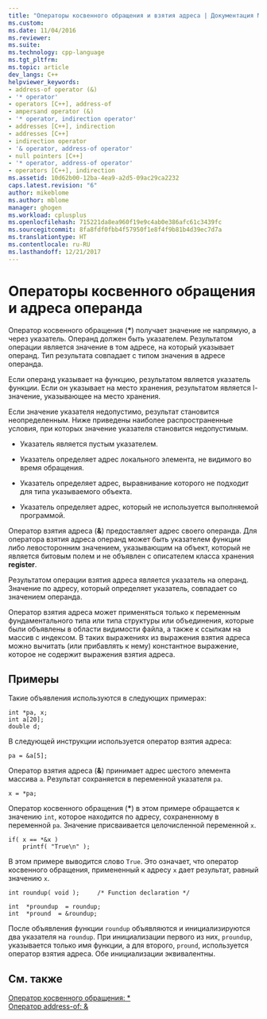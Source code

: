 ```yaml
---
title: "Операторы косвенного обращения и взятия адреса | Документация Майкрософт"
ms.custom: 
ms.date: 11/04/2016
ms.reviewer: 
ms.suite: 
ms.technology: cpp-language
ms.tgt_pltfrm: 
ms.topic: article
dev_langs: C++
helpviewer_keywords:
- address-of operator (&)
- '* operator'
- operators [C++], address-of
- ampersand operator (&)
- '* operator, indirection operator'
- addresses [C++], indirection
- addresses [C++]
- indirection operator
- '& operator, address-of operator'
- null pointers [C++]
- '* operator, address-of operator'
- operators [C++], indirection
ms.assetid: 10d62b00-12ba-4ea9-a2d5-09ac29ca2232
caps.latest.revision: "6"
author: mikeblome
ms.author: mblome
manager: ghogen
ms.workload: cplusplus
ms.openlocfilehash: 715221da8ea960f19e9c4ab0e386afc61c3439fc
ms.sourcegitcommit: 8fa8fdf0fbb4f57950f1e8f4f9b81b4d39ec7d7a
ms.translationtype: HT
ms.contentlocale: ru-RU
ms.lasthandoff: 12/21/2017
---
```

# <a name="indirection-and-address-of-operators"></a>Операторы косвенного обращения и адреса операнда
Оператор косвенного обращения (**\***) получает значение не напрямую, а через указатель. Операнд должен быть указателем. Результатом операции является значение в том адресе, на который указывает операнд. Тип результата совпадает с типом значения в адресе операнда.  
  
 Если операнд указывает на функцию, результатом является указатель функции. Если он указывает на место хранения, результатом является l-значение, указывающее на место хранения.  
  
 Если значение указателя недопустимо, результат становится неопределенным. Ниже приведены наиболее распространенные условия, при которых значение указателя становится недопустимым.  
  
-   Указатель является пустым указателем.  
  
-   Указатель определяет адрес локального элемента, не видимого во время обращения.  
  
-   Указатель определяет адрес, выравнивание которого не подходит для типа указываемого объекта.  
  
-   Указатель определяет адрес, который не используется выполняемой программой.  
  
 Оператор взятия адреса (**&**) предоставляет адрес своего операнда. Для оператора взятия адреса операнд может быть указателем функции либо левосторонним значением, указывающим на объект, который не является битовым полем и не объявлен с описателем класса хранения **register**.  
  
 Результатом операции взятия адреса является указатель на операнд. Значение по адресу, который определяет указатель, совпадает со значением операнда.  
  
 Оператор взятия адреса может применяться только к переменным фундаментального типа или типа структуры или объединения, которые были объявлены в области видимости файла, а также к ссылкам на массив с индексом. В таких выражениях из выражения взятия адреса можно вычитать (или прибавлять к нему) константное выражение, которое не содержит выражения взятия адреса.  
  
## <a name="examples"></a>Примеры  
 Такие объявления используются в следующих примерах:  
  
```  
int *pa, x;  
int a[20];  
double d;  
```  
  
 В следующей инструкции используется оператор взятия адреса:  
  
```  
pa = &a[5];  
```  
  
 Оператор взятия адреса (**&**) принимает адрес шестого элемента массива `a`. Результат сохраняется в переменной указателя `pa`.  
  
```  
x = *pa;  
```  
  
 Оператор косвенного обращения (**\***) в этом примере обращается к значению `int`, которое находится по адресу, сохраненному в переменной `pa`. Значение присваивается целочисленной переменной `x`.  
  
```  
if( x == *&x )  
    printf( "True\n" );  
```  
  
 В этом примере выводится слово `True`. Это означает, что оператор косвенного обращения, примененный к адресу `x` дает результат, равный значению `x`.  
  
```  
int roundup( void );     /* Function declaration */  
  
int  *proundup  = roundup;  
int  *pround  = &roundup;  
```  
  
 После объявления функции `roundup` объявляются и инициализируются два указателя на `roundup`. При инициализации первого из них, `proundup`, указывается только имя функции, а для второго, `pround`, используется оператор взятия адреса. Обе инициализации эквивалентны.  
  
## <a name="see-also"></a>См. также  
 [Оператор косвенного обращения: *](../cpp/indirection-operator-star.md)   
 [Оператор address-of: &](../cpp/address-of-operator-amp.md)